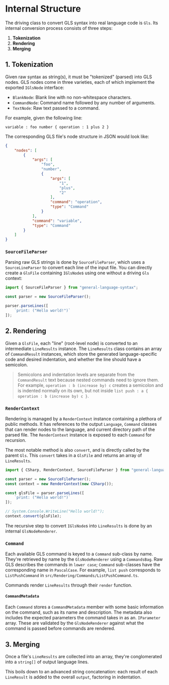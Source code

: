 # Internal Structure

The driving class to convert GLS syntax into real language code is `Gls`.
Its internal conversion process consists of three steps:

1. **Tokenization**
2. **Rendering**
3. **Merging**

## 1. Tokenization

Given raw syntax as string(s), it must be "tokenized" (parsed) into GLS nodes.
GLS nodes come in three varieties, each of which implement the exported `IGlsNode` interface:

* `BlankNode`: Blank line with no non-whitespace characters.
* `CommandNode`: Command name followed by any number of arguments.
* `TextNode`: Raw text passed to a command.

For example, given the following line:

```gls
variable : foo number { operation : 1 plus 2 }
```

The corresponding GLS file's node structure in JSON would look like:

```json
{
    "nodes": [
        {
            "args": [
                "foo",
                "number",
                {
                    "args": [
                        "1",
                        "plus",
                        "2"
                    ],
                    "command": "operation",
                    "type": "Command"
                }
            ],
            "command": "variable",
            "type": "Command"
        }
    ]
}
```

### `SourceFileParser`

Parsing raw GLS strings is done by `SourceFileParser`, which uses a `SourceLineParser` to convert each line of the input file.
You can directly create a `GlsFile` containing `IGlsNode`s using one without a driving `Gls` context:

```javascript
import { SourceFileParser } from "general-language-syntax";

const parser = new SourceFileParser();

parser.parseLines([
    `print: ("Hello world!")`
]);
```

## 2. Rendering

Given a `GlsFile`, each "line" (root-level node) is converted to an intermediate `LineResults` instance.
The `LineResults` class contains an array of `CommandResult` instances, which store the generated language-specific code and desired indentation, and whether the line should have a semicolon.

> Semicolons and indentation levels are separate from the `CommandResult` text because nested commands need to ignore them.
> For example, `operation : b (increase by) c` creates a semicolon and is indented normally on its own,
> but not inside `list push : a { operation : b (increase by) c }`.

### `RenderContext`

Rendering is managed by a `RenderContext` instance containing a plethora of public methods.
It has references to the output `Language`, `Command` classes that can render nodes to the language, and current directory path of the parsed file.
The `RenderContext` instance is exposed to each `Command` for recursion.

The most notable method is also `convert`, and is directly called by the parent `Gls`.
This `convert` takes in a `GlsFile` and returns an array of `LineResults`.

```javascript
import { CSharp, RenderContext, SourceFileParser } from "general-language-syntax";

const parser = new SourceFileParser();
const context = new RenderContext(new CSharp());

const glsFile = parser.parseLines([
    `print: ("Hello world!")`
]);

// System.Console.WriteLine("Hello world!");
context.convert(glsFile);
```

The recursive step to convert `IGlsNode`s into `LineResults` is done by an internal `GlsNodeRenderer`.

### `Command`

Each available GLS command is keyed to a `Command` sub-class by name.
They're retrieved by name by the `GlsNodeRenderer` using a `CommandsBag`.
Raw GLS describes the commands in `lower case`; `Command` sub-classes have the corresponding name in `PascalCase`.
For example, `list push` corresponds to `ListPushCommand` in `src/Rendering/Commands/ListPushCommand.ts`.

Commands render `LineResults` through their `render` function.

#### `CommandMetadata`

Each `Command` stores a `CommandMetadata` member with some basic information on the command, such as its name and description.
The metadata also includes the expected parameters the command takes in as an. `IParameter` array.
These are validated by the `GlsNodeRenderer` against what the command is passed before commands are rendered.

## 3. Merging

Once a file's `LineResults` are collected into an array, they're conglomerated into a `string[]` of output language lines.

This boils down to an advanced string concatenation: each result of each `LineResult` is added to the overall `output`, factoring in indentation.
